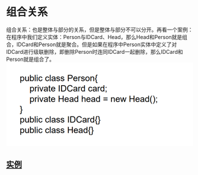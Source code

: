 # 组合关系

组合关系：也是整体与部分的关系，但是整体与部分不可以分开。再看一个案例：在程序中我们定义实体：Person与IDCard、Head，那么Head和Person就是组合，IDCard和Person就是聚合。但是如果在程序中Person实体中定义了对IDCard进行级联删除，即删除Person时连同IDCard一起删除，那么IDCard和Person就是组合了。  
![img.png](../../resources/picture/img7.png)

## [实例](../composition)